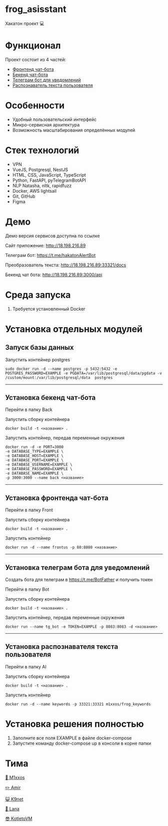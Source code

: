 # frog_asisstant
Хакатон проект 💻

# Функционал
Проект состоит из 4 частей:
* [Фронтенд чат-бота](https://github.com/m1xxos/frog_assistant/tree/main/Front)
* [Бекенд чат-бота](https://github.com/m1xxos/frog_assistant/tree/main/Back)
* [Телеграм бот для уведомлений](https://github.com/m1xxos/frog_assistant/tree/main/Bot)
* [Распознаватель текста пользователя](https://github.com/m1xxos/frog_assistant/tree/main/AI)

# Особенности
* Удобный пользовательский интерфейс
* Микро-сервисная архитектура
* Возможность масштабирования определённых модулей

# Стек технологий
* VPN
* VueJS, Postgresql, NestJS
* HTML, CSS, JavaScript, TypeScript
* Python, FastAPI, pyTelegramBotAPI
* NLP Natasha, nltk, rapidfuzz
* Docker, AWS lightsail
* Git, GitHub
* Figma

# Демо
Демо версия сервисов доступна по ссылке

Сайт приложение: http://18.198.216.89

Телеграм бот: https://t.me/hakatonAlertBot

Преобразователь текста: http://18.198.216.89:33321/docs

Бекенд чат бота: http://18.198.216.89:3000/api

# Среда запуска

1. Требуется установленный Docker

# Установка отдельных модулей
## Запуск базы данных
Запустить контейнер postgres
```
sudo docker run -d --name postgres -p 5432:5432 -e POSTGRES_PASSWORD=EXAMPLE -e PGDATA=/var/lib/postgresql/data/pgdata -v /custom/mount:/var/lib/postgresql/data  postgres
```
***
## Установка бекенд чат-бота

Перейти в папку Back

Запустить сборку контейнера
```
docker build -t <название> .
```

Запустить контейнер, передав переменные окружения
```
docker run -d -e PORT=3000 
-e DATABASE_TYPE=EXAMPLE \
-e DATABASE_HOST=EXAMPLE \
-e DATABASE_PORT=EXAMPLE \
-e DATABASE_USERNAME=EXAMPLE \
-e DATABASE_PASSWORD=EXAMPLE \
-e DATABASE_NAME=EXAMPLE \
-p 3000:3000 --name back <название> 
```
***
## Установка фронтенда чат-бота
Перейти в папку Front

Запустить сборку контейнера
```
docker build -t <название> .
```
Запустить контейнер
```
docker run -d --name frontus -p 80:8080 <название>
```
***
## Установка телеграм бота для уведомлений

Создать бота для телеграм в https://t.me/BotFather и получить токен

Перейти в папку Bot

Запустить сборку контейнера
```
docker build -t <название> .
```

Запустить контейнер, передав переменные окружения
```
docker run --name tg_bot -e TOKEN=EXAMPLE -p 8083:8083 -d <название>
```
***
## Установка распознавателя текста пользователя

Перейти в папку AI

Запустить сборку контейнера
```
docker build -t <название> .
```

Запустить контейнер
```
docker run -d --name keywords -p 33321:33321 m1xxos/frog_keywords
```
# Установка решения полностью
1. Заполните все поля EXAMPLE в файле docker-compose
2. Запустите команду docker-compose up в консоли в корне папки

# Тима
[🐸 M1xxos](https://github.com/m1xxos)

[✏️ Amir](https://github.com/AmirAlyakhunov)

[😺 K9net](https://github.com/K9net)

[🌛 Lana](https://github.com/lanaryzhkova)

[😎 KotletoVM](https://github.com/KotletoVM)